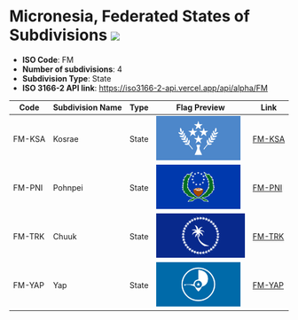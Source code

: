 # Micronesia, Federated States of Subdivisions ![](https://flagcdn.com/h40/fm.png)

- **ISO Code**: FM
- **Number of subdivisions**: 4
- **Subdivision Type**: State
- **ISO 3166-2 API link**: https://iso3166-2-api.vercel.app/api/alpha/FM

| Code  | Subdivision Name         | Type | Flag Preview | Link |
|-------|--------------------------|--------------| -------------- |----------|
| FM-KSA | Kosrae | State | <img src='https://raw.githubusercontent.com/amckenna41/iso3166-flag-icons/main/iso3166-2-icons/FM/FM-KSA.svg' height='80'> | [FM-KSA](https://github.com/amckenna41/iso3166-flag-icons/blob/main/iso3166-2-icons/FM/FM-KSA.svg) |
| FM-PNI | Pohnpei | State | <img src='https://raw.githubusercontent.com/amckenna41/iso3166-flag-icons/main/iso3166-2-icons/FM/FM-PNI.svg' height='80'> | [FM-PNI](https://github.com/amckenna41/iso3166-flag-icons/blob/main/iso3166-2-icons/FM/FM-PNI.svg) |
| FM-TRK | Chuuk | State | <img src='https://raw.githubusercontent.com/amckenna41/iso3166-flag-icons/main/iso3166-2-icons/FM/FM-TRK.svg' height='80'> | [FM-TRK](https://github.com/amckenna41/iso3166-flag-icons/blob/main/iso3166-2-icons/FM/FM-TRK.svg) |
| FM-YAP | Yap | State | <img src='https://raw.githubusercontent.com/amckenna41/iso3166-flag-icons/main/iso3166-2-icons/FM/FM-YAP.svg' height='80'> | [FM-YAP](https://github.com/amckenna41/iso3166-flag-icons/blob/main/iso3166-2-icons/FM/FM-YAP.svg) |

